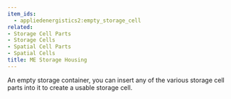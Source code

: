 ```yaml
---
item_ids:
  - appliedenergistics2:empty_storage_cell
related:
- Storage Cell Parts
- Storage Cells
- Spatial Cell Parts
- Spatial Cells
title: ME Storage Housing
---
```


An empty storage container, you can insert any of the various storage cell
parts into it to create a usable storage cell.

<RecipeFor id="appliedenergistics2:empty_storage_cell"/>
